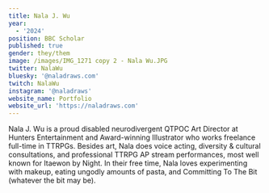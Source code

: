 ```yaml
---
title: Nala J. Wu
year:
  - '2024'
position: BBC Scholar
published: true
gender: they/them
image: /images/IMG_1271 copy 2 - Nala Wu.JPG
twitter: NalaWu
bluesky: '@naladraws.com'
twitch: NalaWu
instagram: '@naladraws'
website_name: Portfolio
website_url: 'https://naladraws.com'
---
```


Nala J. Wu is a proud disabled neurodivergent QTPOC Art Director at Hunters Entertainment and Award-winning Illustrator who works freelance full-time in TTRPGs. Besides art, Nala does voice acting, diversity & cultural consultations, and professional TTRPG AP stream performances, most well known for Itaewon by Night. In their free time, Nala loves experimenting with makeup, eating ungodly amounts of pasta, and Committing To The Bit (whatever the bit may be).
